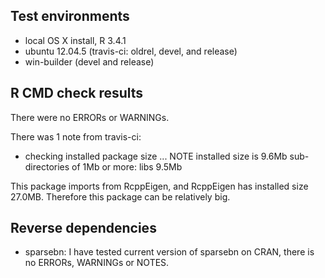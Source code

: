 ## Test environments
* local OS X install, R 3.4.1
* ubuntu 12.04.5 (travis-ci: oldrel, devel, and release)
* win-builder (devel and release)

## R CMD check results
There were no ERRORs or WARNINGs. 
  
There was 1 note from travis-ci:
* checking installed package size ... NOTE
  installed size is  9.6Mb
  sub-directories of 1Mb or more:
    libs   9.5Mb
    
This package imports from RcppEigen, and RcppEigen has installed size 27.0MB. Therefore this package can be relatively big.

## Reverse dependencies
* sparsebn: I have tested current version of sparsebn on CRAN, there is no ERRORs, WARNINGs or NOTES.
